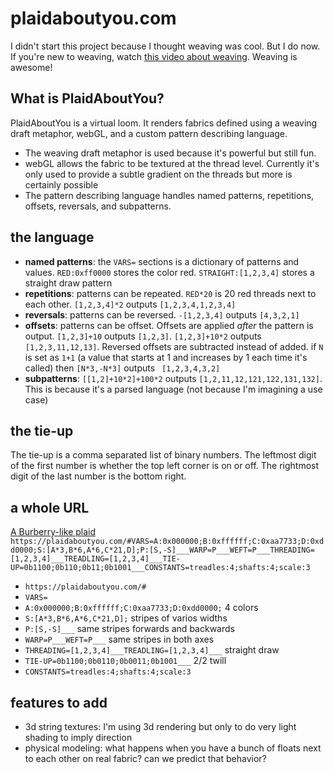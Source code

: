 # plaidaboutyou.com

I didn't start this project because I thought weaving was cool. But I do now. If you're new to weaving, watch [this video about weaving](https://www.thestrangeloop.com/2018/its-just-matrix-multiplication-notation-for-weaving.html). Weaving is awesome!

## What is PlaidAboutYou?

PlaidAboutYou is a virtual loom. It renders fabrics defined using a weaving draft metaphor, webGL, and a custom pattern describing language.
* The weaving draft metaphor is used because it's powerful but still fun.
* webGL allows the fabric to be textured at the thread level. Currently it's only used to provide a subtle gradient on the threads but more is certainly possible
* The pattern describing language handles named patterns, repetitions, offsets, reversals, and subpatterns.

## the language

* **named patterns**: the `VARS=` sections is a dictionary of patterns and values. `RED:0xff0000` stores the color red. `STRAIGHT:[1,2,3,4]` stores a straight draw pattern
* **repetitions**: patterns can be repeated. `RED*20` is 20 red threads next to each other. `[1,2,3,4]*2` outputs `[1,2,3,4,1,2,3,4]`
* **reversals**: patterns can be reversed. `-[1,2,3,4]` outputs `[4,3,2,1]`
* **offsets**: patterns can be offset. Offsets are applied *after* the pattern is output. `[1,2,3]+10` outputs `[1,2,3]`. `[1,2,3]+10*2` outputs `[1,2,3,11,12,13]`. Reversed offsets are subtracted instead of added. if `N` is set as `1+1` (a value that starts at 1 and increases by 1 each time it's called) then `[N*3,-N*3]` outputs ` [1,2,3,4,3,2]`
* **subpatterns**: `[[1,2]+10*2]+100*2` outputs `[1,2,11,12,121,122,131,132]`. This is because it's a parsed language (not because I'm imagining a use case)

## the tie-up

The tie-up is a comma separated list of binary numbers. The leftmost digit of the first number is whether the top left corner is on or off. The rightmost digit of the last number is the bottom right.

## a whole URL

[A Burberry-like plaid](https://plaidaboutyou.com/#VARS=A:0x000000;B:0xffffff;C:0xaa7733;D:0xdd0000;S:[A*3,B*6,A*6,C*21,D];P:[S,-S]___WARP=P___WEFT=P___THREADING=[1,2,3,4]___TREADLING=[1,2,3,4]___TIE-UP=0b1100;0b110;0b11;0b1001___CONSTANTS=treadles:4;shafts:4;scale:3)
`https://plaidaboutyou.com/#VARS=A:0x000000;B:0xffffff;C:0xaa7733;D:0xdd0000;S:[A*3,B*6,A*6,C*21,D];P:[S,-S]___WARP=P___WEFT=P___THREADING=[1,2,3,4]___TREADLING=[1,2,3,4]___TIE-UP=0b1100;0b110;0b11;0b1001___CONSTANTS=treadles:4;shafts:4;scale:3`

* `https://plaidaboutyou.com/#`
* `VARS=`
* `A:0x000000;B:0xffffff;C:0xaa7733;D:0xdd0000;` 4 colors
* `S:[A*3,B*6,A*6,C*21,D];` stripes of varios widths
* `P:[S,-S]___` same stripes forwards and backwards
* `WARP=P___WEFT=P___` same stripes in both axes
* `THREADING=[1,2,3,4]___TREADLING=[1,2,3,4]___` straight draw
* `TIE-UP=0b1100;0b0110;0b0011;0b1001___` 2/2 twill
* `CONSTANTS=treadles:4;shafts:4;scale:3`


## features to add

* 3d string textures: I'm using 3d rendering but only to do very light shading to imply direction
* physical modeling: what happens when you have a bunch of floats next to each other on real fabric? can we predict that behavior?